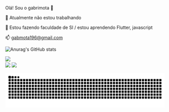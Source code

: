 Olá! Sou o gabrimota 👋

🔭 Atualmente não estou trabalhando

🌱 Estou fazendo faculdade de SI / estou aprendendo Flutter, javascript

📫 gabmota196@gmail.com




 ![Anurag's GitHub stats](https://github-readme-stats.vercel.app/api?username=gabrimota&show_icons=true&theme=tokyonight)   
  <div>
     <img height="140em" src="https://github-readme-stats.vercel.app/api/top-langs/?username=gabrimota&layout=compact&langs_count=7&theme=tokyonight"/>
  </a>
</div>

<div> 
  <a href="https://www.instagram.com/bomfim_gab/" align="left" target="_blank"><img src="https://img.shields.io/badge/-Instagram-%23E4405F?style=for-the-badge&logo=instagram&logoColor=white" target="_blank"></a>
  <a href="https://www.linkedin.com/in/gabriel-bomfim-mota-da-silva-38a525258/" target="_blank"><img src="https://img.shields.io/badge/-LinkedIn-%230077B5?style=for-the-badge&logo=linkedin&logoColor=white" target="_blank"></a> 
  
</div>



![snake gif](https://github.com/gabrimota/gabrimota/blob/output/github-contribution-grid-snake.svg)
